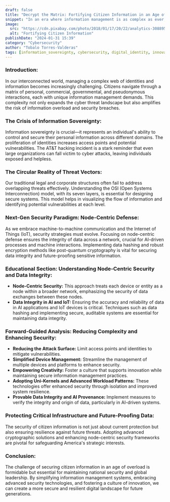 ```yaml
---
draft: false
title: "Decrypt the Matrix: Fortifying Citizen Information in an Age of Overload"
snippet: "In an era where information management is as complex as ever, the need for robust security measures to protect citizen information has become a critical priority. This blog delves into the intricacies of securing identities and data in a digitally interconnected society."
image:
  src: "https://cdn.pixabay.com/photo/2018/01/17/20/22/analytics-3088958_1280.jpg"
  alt: "Fortifying Citizen Information"
publishDate: "2024-01-31 15:39"
category: "Cybersecurity"
author: "Tobalo Torres-Valderas"
tags: [information_sovereignty, cybersecurity, digital_identity, innovation]
---
```

### Introduction:
In our interconnected world, managing a complex web of identities and information becomes increasingly challenging. Citizens navigate through a matrix of personal, commercial, governmental, and pseudonymous interactions, each with unique information management demands. This complexity not only expands the cyber threat landscape but also amplifies the risk of information overload and security breaches.

### The Crisis of Information Sovereignty:
Information sovereignty is crucial—it represents an individual's ability to control and secure their personal information across different domains. The proliferation of identities increases access points and potential vulnerabilities. The AT&T hacking incident is a stark reminder that even large organizations can fall victim to cyber attacks, leaving individuals exposed and helpless.

### The Circular Reality of Threat Vectors:
Our traditional legal and corporate structures often fail to address overlapping threats effectively. Understanding the OSI (Open Systems Interconnection) model, with its seven layers, is essential for designing secure systems. This model helps in visualizing the flow of information and identifying potential vulnerabilities at each level.

### Next-Gen Security Paradigm: Node-Centric Defense:
As we embrace machine-to-machine communication and the Internet of Things (IoT), security strategies must evolve. Focusing on node-centric defense ensures the integrity of data across a network, crucial for AI-driven processes and machine interactions. Implementing data hashing and robust encryption methods like post-quantum cryptography is vital for securing data integrity and future-proofing sensitive information.

### Educational Section: Understanding Node-Centric Security and Data Integrity:
- **Node-Centric Security:** This approach treats each device or entity as a node within a broader network, emphasizing the security of data exchanges between these nodes.
- **Data Integrity in AI and IoT:** Ensuring the accuracy and reliability of data in AI applications and IoT devices is critical. Techniques such as data hashing and implementing secure, auditable systems are essential for maintaining data integrity.

### Forward-Guided Analysis: Reducing Complexity and Enhancing Security:
- **Reducing the Attack Surface:** Limit access points and identities to mitigate vulnerabilities.
- **Simplified Device Management:** Streamline the management of multiple devices and platforms to enhance security.
- **Empowering Creativity:** Foster a culture that supports innovation while maintaining secure information management practices.
- **Adopting Uni-Kernels and Advanced Workload Patterns:** These technologies offer enhanced security through isolation and improved system resilience.
- **Provable Data Integrity and AI Provenance:** Implement measures to verify the integrity and origin of data, particularly in AI-driven systems.

### Protecting Critical Infrastructure and Future-Proofing Data:
The security of citizen information is not just about current protection but also ensuring resilience against future threats. Adopting advanced cryptographic solutions and enhancing node-centric security frameworks are pivotal for safeguarding America's strategic interests.

### Conclusion:
The challenge of securing citizen information in an age of overload is formidable but essential for maintaining national security and global leadership. By simplifying information management systems, embracing advanced security technologies, and fostering a culture of innovation, we can create a more secure and resilient digital landscape for future generations.
